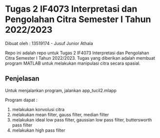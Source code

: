 # Tugas 2 IF4073 Interpretasi dan Pengolahan Citra Semester I Tahun 2022/2023

Dibuat oleh :
13519174 - Jusuf Junior Athala

    
Repo ini adalah repo untuk Tugas 2 IF4073 Interpretasi dan Pengolahan Citra Semester I Tahun 2022/2023. Tugas yang diberikan adalah membuat program MATLAB untuk melakukan manipulasi citra secara spasial.


## Penjelasan
Untuk menjalankan program, jalankan app_tucil2.mlapp


Program dapat :
1. melakukan konvolusi citra
2. melakukan mean filter, gauss filter, median filter
3. melakukan ideal low pass filter, gaussian low pass filter, buttersworth pass filter
4. melakukan high pass filter
